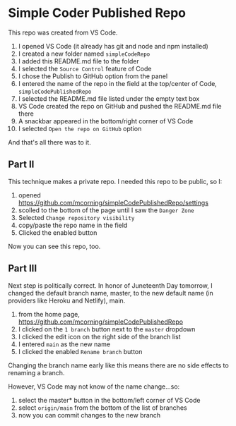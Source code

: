 # Simple Coder Published Repo

This repo was created from VS Code.

1) I opened VS Code (it already has git and node and npm installed)
2) I created a new folder named `simpleCodeRepo`
3) I added this README.md file to the folder
4) I selected the `Source Control` feature of Code
5) I chose the Publish to GitHub option from the panel
6) I entered the name of the repo in the field at the top/center of Code, `simpleCodePublishedRepo`
7) I selected the README.md file listed under the empty text box
8) VS Code created the repo on GitHub and pushed the README.md file there
9) A snackbar appeared in the bottom/right corner of VS Code
10) I selected `Open the repo on GitHub` option

And that's all there was to it.

## Part II

This technique makes a private repo. I needed this repo to be public, so I:

1) opened <https://github.com/mcorning/simpleCodePublishedRepo/settings>
2) scolled to the bottom of the page until I saw the `Danger Zone`
3) Selected `Change repository visibility`
4) copy/paste the repo name in the field
5) Clicked the enabled button

Now you can see this repo, too.

## Part III

Next step is politically correct. In honor of Juneteenth Day tomorrow, I changed the default branch name, master, to the new default name (in providers like Heroku and Netlify), main.

1) from the home page, <https://github.com/mcorning/simpleCodePublishedRepo>
2) I clicked on the `1 branch` button next to the `master` dropdown
3) I clicked the edit icon on the right side of the branch list
4) I entered `main` as the new name
5) I clicked the enabled `Rename branch` button

Changing the branch name early like this means there are no side effects to renaming a branch.

However, VS Code may not know of the name change...so:

1) select the master* button in the bottom/left corner of VS Code
2) select `origin/main` from the bottom of the list of branches
3) now you can commit changes to the new branch
